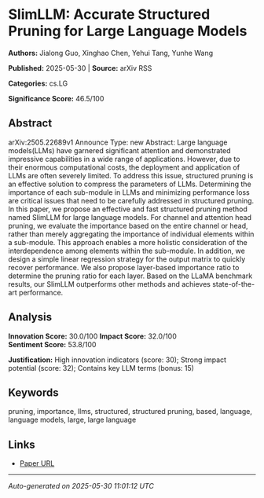 # SlimLLM: Accurate Structured Pruning for Large Language Models

**Authors:** Jialong Guo, Xinghao Chen, Yehui Tang, Yunhe Wang

**Published:** 2025-05-30 | **Source:** arXiv RSS

**Categories:** cs.LG

**Significance Score:** 46.5/100

## Abstract

arXiv:2505.22689v1 Announce Type: new 
Abstract: Large language models(LLMs) have garnered significant attention and demonstrated impressive capabilities in a wide range of applications. However, due to their enormous computational costs, the deployment and application of LLMs are often severely limited. To address this issue, structured pruning is an effective solution to compress the parameters of LLMs. Determining the importance of each sub-module in LLMs and minimizing performance loss are critical issues that need to be carefully addressed in structured pruning. In this paper, we propose an effective and fast structured pruning method named SlimLLM for large language models. For channel and attention head pruning, we evaluate the importance based on the entire channel or head, rather than merely aggregating the importance of individual elements within a sub-module. This approach enables a more holistic consideration of the interdependence among elements within the sub-module. In addition, we design a simple linear regression strategy for the output matrix to quickly recover performance. We also propose layer-based importance ratio to determine the pruning ratio for each layer. Based on the LLaMA benchmark results, our SlimLLM outperforms other methods and achieves state-of-the-art performance.

## Analysis

**Innovation Score:** 30.0/100
**Impact Score:** 32.0/100  
**Sentiment Score:** 53.8/100

**Justification:** High innovation indicators (score: 30); Strong impact potential (score: 32); Contains key LLM terms (bonus: 15)

## Keywords

pruning, importance, llms, structured, structured pruning, based, language, language models, large, large language

## Links

- [Paper URL](https://arxiv.org/abs/2505.22689)

---
*Auto-generated on 2025-05-30 11:01:12 UTC*
